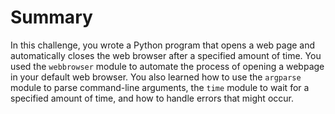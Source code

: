 # Summary

In this challenge, you wrote a Python program that opens a web page and automatically closes the web browser after a specified amount of time. You used the `webbrowser` module to automate the process of opening a webpage in your default web browser. You also learned how to use the `argparse` module to parse command-line arguments, the `time` module to wait for a specified amount of time, and how to handle errors that might occur.
